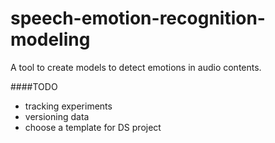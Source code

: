# speech-emotion-recognition-modeling
A tool to create models to detect emotions in audio contents.


####TODO 
- tracking experiments
- versioning data
- choose a template for DS project